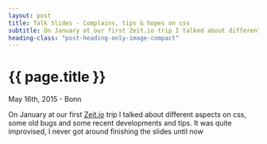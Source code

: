 ```yaml
---
layout: post
title: Talk Slides - Complains, tips & hopes on css
subtitle: On January at our first Zeit.io trip I talked about different aspects on css, some old bugs and some recent developments and tips
heading-class: "post-heading-only-image-compact"
---
```


{{ page.title }}
================

<p class="meta">May 16th, 2015 - Bonn</p>

<p>
  On January at our first <a href="http://www.zeit.io">Zeit.io</a> trip I talked about different aspects on css, some old bugs and some recent developments and tips. It was quite improvised, I never got around finishing the slides until now
</p>

<script async class="speakerdeck-embed" data-id="ce73f5ad4bb94c9cbd642f395a7666d1" data-ratio="1.33333333333333" src="//speakerdeck.com/assets/embed.js"></script>
